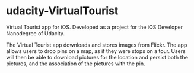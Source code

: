 # udacity-VirtualTourist
Virtual Tourist app for iOS. Developed as a project for the iOS Developer Nanodegree of Udacity.

The Virtual Tourist app downloads and stores images from Flickr. The app allows users to drop pins on a map, as if they were stops on a tour. Users will then be able to download pictures for the location and persist both the pictures, and the association of the pictures with the pin.
